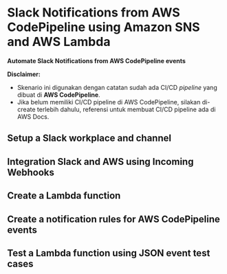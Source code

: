 # Slack Notifications from AWS CodePipeline using Amazon SNS and AWS Lambda
<b>Automate Slack Notifications from AWS CodePipeline events</b>

<b>Disclaimer:</b>
- Skenario ini digunakan dengan catatan sudah ada CI/CD <i>pipeline</i> yang dibuat di <b>AWS CodePipeline</b>.
- Jika belum memiliki CI/CD pipeline di AWS CodePipeline, silakan di-create terlebih dahulu, referensi untuk membuat CI/CD pipeline ada di AWS Docs.

## Setup a Slack workplace and channel

## Integration Slack and AWS using Incoming Webhooks

## Create a Lambda function

## Create a notification rules for AWS CodePipeline events

## Test a Lambda function using JSON event test cases

